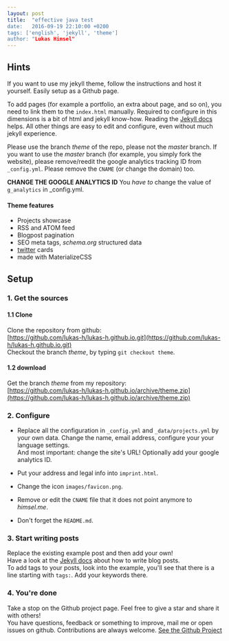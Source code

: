 ```yaml
---
layout: post
title:  "effective java test
date:   2016-09-19 22:10:00 +0200
tags: ['english', 'jekyll', 'theme']
author: "Lukas Himsel"
---
```


## Hints

If you want to use my jekyll theme, follow the instructions and host it yourself. Easily setup as a Github page.  

To add pages (for example a portfolio, an extra about page, and so on), you need to link them to the `index.html` manually. Required to configure in this dimensions is a bit of html and jekyll know-how. Reading the [Jekyll docs](http://jekyllrb.com/docs/pages/) helps. All other things are easy to edit and configure, even without much jekyll experience.  

Please use the branch *theme* of the repo, please not the *master* branch.
If you want to use the *master* branch (for example, you simply fork the website), please remove/reedit the google analytics tracking ID from `_config.yml`. Please remove the `CNAME` (or change the domain) too.

**CHANGE THE GOOGLE ANALYTICS ID**
You *have to* change the value of `g_analytics` in _config.yml.


#### Theme features  
- Projects showcase  
- RSS and ATOM feed  
- Blogpost pagination  
- SEO meta tags, *schema.org* structured data  
- [twitter](https://dev.twitter.com/cards/getting-started) cards  
- made with MaterializeCSS

## Setup

### 1. Get the sources

#### 1.1 Clone

Clone the repository from github:  
[https://github.com/lukas-h/lukas-h.github.io.git](https://github.com/lukas-h/lukas-h.github.io.git)  
Checkout the branch *theme*, by typing `git checkout theme`.

#### 1.2 download  
Get the branch *theme* from my repository:  
[https://github.com/lukas-h/lukas-h.github.io/archive/theme.zip](https://github.com/lukas-h/lukas-h.github.io/archive/theme.zip)  

### 2. Configure  
- Replace all the configuration in `_config.yml` and `_data/projects.yml` by your own data. Change the name, email address, configure your your language settings.  
And most important: change the site's URL! Optionally add your google analytics ID.

- Put your address and legal info into `imprint.html`.  

- Change the icon `images/favicon.png`.  

- Remove or edit the `CNAME` file that it does not point anymore to *himsel.me*.  

- Don't forget the `README.md`.  

### 3. Start writing posts  
Replace the existing example post and then add your own!  
Have a look at the [Jekyll docs](http://jekyllrb.com/docs/posts/)
about how to write blog posts.  
To add tags to your posts, look into the example, you'll see that there is
a line starting with `tags:`. Add your keywords there. 

### 4. You're done  
Take a stop on the Github project page. Feel free to give a star and share it with others!  
You have questions, feedback or something to improve, mail me or open issues on github. Contributions are always welcome.
[See the Github Project](https://github.com/lukas-h/lukas-h.github.io)  